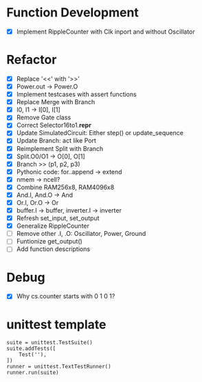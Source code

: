 

# Function Development
- [x] Implement RippleCounter with Clk inport and without Oscillator





# Refactor
- [x] Replace '<<' with '>>'
- [x] Power.out -> Power.O
- [x] Implement testcases with assert functions
- [x] Replace Merge with Branch
- [x] I0, I1 -> I[0], I[1]
- [x] Remove Gate class
- [x] Correct Selector16to1.__repr__
- [x] Update SimulatedCircuit: Either step() or update_sequence
- [x] Update Branch: act like Port
- [x] Reimplement Split with Branch
- [x] Split.O0/O1 -> O[0], O[1]
- [x] Branch >> (p1, p2, p3)
- [x] Pythonic code: for..append -> extend
- [x] nmem -> ncell?
- [x] Combine RAM256x8, RAM4096x8
- [x] And.I, And.O -> And
- [x] Or.I, Or.O -> Or
- [x] buffer.I -> buffer, inverter.I -> inverter
- [x] Refresh set_input, set_output
- [x] Generalize RippleCounter
- [ ] Remove other .I, .O: Oscillator, Power, Ground
- [ ] Funtionize get_output()
- [ ] Add function descriptions

# Debug
- [x] Why cs.counter starts with 0 1 0 1?



# unittest template
    suite = unittest.TestSuite()
    suite.addTests([
        Test(''),
    ])
    runner = unittest.TextTestRunner()
    runner.run(suite)